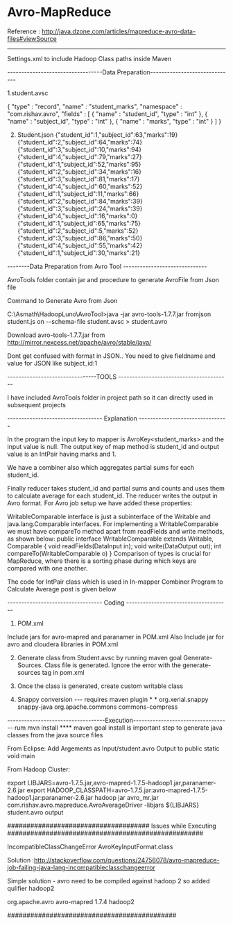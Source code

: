 Avro-MapReduce
==============

Reference : http://java.dzone.com/articles/mapreduce-avro-data-files#viewSource

----------------------------------
Settings.xml to include Hadoop Class paths inside Maven

----------------------------------Data Preparation------------------------------

1.student.avsc

{
  "type" : "record",
  "name" : "student_marks",
  "namespace" : "com.rishav.avro",
  "fields" : [ {
  "name" : "student_id",
  "type" : "int"
  }, {
  "name" : "subject_id",
  "type" : "int"
  }, {
  "name" : "marks",
  "type" : "int"
  } ]
}

2. Student.json
{"student_id":1,"subject_id":63,"marks":19}
{"student_id":2,"subject_id":64,"marks":74}
{"student_id":3,"subject_id":10,"marks":94}
{"student_id":4,"subject_id":79,"marks":27}
{"student_id":1,"subject_id":52,"marks":95}
{"student_id":2,"subject_id":34,"marks":16}
{"student_id":3,"subject_id":81,"marks":17}
{"student_id":4,"subject_id":60,"marks":52}
{"student_id":1,"subject_id":11,"marks":66}
{"student_id":2,"subject_id":84,"marks":39}
{"student_id":3,"subject_id":24,"marks":39}
{"student_id":4,"subject_id":16,"marks":0}
{"student_id":1,"subject_id":65,"marks":75}
{"student_id":2,"subject_id":5,"marks":52}
{"student_id":3,"subject_id":86,"marks":50}
{"student_id":4,"subject_id":55,"marks":42}
{"student_id":1,"subject_id":30,"marks":21}


--------Data Preparation from Avro Tool ------------------------------


AvroTools folder contain jar and procedure to generate AvroFile from Json file

Command to Generate Avro from Json

C:\Asmath\HadoopLuno\AvroTool>java -jar avro-tools-1.7.7.jar fromjson student.js
on --schema-file student.avsc > student.avro

Download avro-tools-1.7.7.jar from http://mirror.nexcess.net/apache/avro/stable/java/

Dont get confused with format in JSON.. You need to give fieldname and value for JSON like subject_id:1

--------------------------------TOOLS ----------------------------------------

I have included AvroTools folder in project path so it can directly used in subsequent projects



---------------------------------- Explanation --------------------------------

In the program the input key to mapper is AvroKey<student_marks> and the input value is null. 
The output key of map method is student_id and output value is an IntPair having marks and 1.

We have a combiner also which aggregates partial sums for each student_id.

Finally reducer takes student_id and partial sums and counts and uses them to calculate average for each student_id. The reducer writes the output in Avro format.
For Avro job setup we have added these properties:

WritableComparable interface is just a subinterface of the Writable and java.lang.Comparable interfaces. For implementing a WritableComparable we must have compareTo method apart from readFields and write methods, as shown below:
public interface WritableComparable extends Writable, Comparable
{
    void readFields(DataInput in);
    void write(DataOutput out);
    int compareTo(WritableComparable o)
}
Comparison of types is crucial for MapReduce, where there is a sorting phase during which keys are compared with one another.

The code for IntPair class which is used in In-mapper Combiner Program to Calculate Average post is given below

---------------------------------- Coding -------------------------------------


1. POM.xml

Include jars for avro-mapred and paranamer in POM.xml 
Also Include jar for avro and cloudera libraries in POM.xml

2. Generate class from Student.avsc by running maven goal Generate-Sources. Class file is generated. Ignore the error with the generate-sources tag in pom.xml

3. Once the class is generated, create custom writable class

4. Snappy conversion --- requires maven plugin 
		   * 
		   * <dependency>
      <groupId>org.xerial.snappy</groupId>
      <artifactId>snappy-java</artifactId>
    </dependency>
    <dependency>
      <groupId>org.apache.commons</groupId>
      <artifactId>commons-compress</artifactId>
    </dependency>


-----------------------------------Execution-----------------------------------
rum mvn install 
**** maven goal install is important step to generate java classes from the java source files

From Eclipse: Add Argements as Input/student.avro Output to public static void main

From Hadoop Cluster:

export LIBJARS=avro-1.7.5.jar,avro-mapred-1.7.5-hadoop1.jar,paranamer-2.6.jar
export HADOOP_CLASSPATH=avro-1.7.5.jar:avro-mapred-1.7.5-hadoop1.jar:paranamer-2.6.jar
hadoop jar avro_mr.jar com.rishav.avro.mapreduce.AvroAverageDriver -libjars ${LIBJARS} student.avro output




##################################### Issues while Executing ###################################################

IncompatibleClassChangeError AvroKeyInputFormat.class

Solution :http://stackoverflow.com/questions/24756078/avro-mapreduce-job-failing-java-lang-incompatibleclasschangeerror

Simple solution - avro need to be compiled against hadoop 2 so added qulifier   <classifier>hadoop2</classifier>

<dependency>
    <groupId>org.apache.avro</groupId>
    <artifactId>avro-mapred</artifactId>
    <version>1.7.4</version>
    <classifier>hadoop2</classifier>
</dependency>

############################################





 
